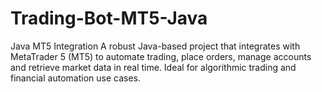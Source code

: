 # Trading-Bot-MT5-Java
Java MT5 Integration A robust Java-based project that integrates with MetaTrader 5 (MT5) to automate trading, place orders, manage accounts and retrieve market data in real time. Ideal for algorithmic trading and financial automation use cases.
